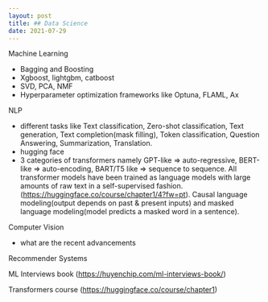 ```yaml
---
layout: post
title: ## Data Science
date: 2021-07-29
---
```


Machine Learning
 - Bagging and Boosting
 - Xgboost, lightgbm, catboost
 - SVD, PCA, NMF
 - Hyperparameter optimization frameworks like Optuna, FLAML, Ax
 
NLP
- different tasks like Text classification, Zero-shot classification, Text generation, Text completion(mask filling), Token classification, Question Answering, Summarization, Translation.
- hugging face
- 3 categories of transformers namely GPT-like => auto-regressive, BERT-like => auto-encoding, BART/T5 like => sequence to sequence. All transformer models have been trained as language models with large amounts of raw text in a self-supervised fashion. (https://huggingface.co/course/chapter1/4?fw=pt). Causal language modeling(output depends on past & present inputs) and masked language modeling(model predicts a masked word in a sentence).  

Computer Vision
- what are the recent advancements

Recommender Systems

ML Interviews book (https://huyenchip.com/ml-interviews-book/)

Transformers course (https://huggingface.co/course/chapter1)
